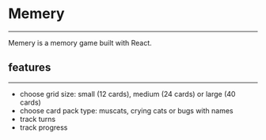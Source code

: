 # Memery

---

Memery is a memory game built with React.

## features

---

- choose grid size: small (12 cards), medium (24 cards) or large (40 cards)
- choose card pack type: muscats, crying cats or bugs with names
- track turns
- track progress
